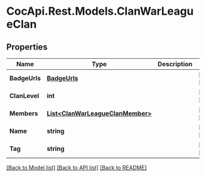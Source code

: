 # CocApi.Rest.Models.ClanWarLeagueClan

## Properties

Name | Type | Description | Notes
------------ | ------------- | ------------- | -------------
**BadgeUrls** | [**BadgeUrls**](BadgeUrls.md) |  | [optional] [readonly] 
**ClanLevel** | **int** |  | [optional] [readonly] 
**Members** | [**List&lt;ClanWarLeagueClanMember&gt;**](ClanWarLeagueClanMember.md) |  | [optional] [readonly] 
**Name** | **string** |  | [optional] [readonly] 
**Tag** | **string** |  | [optional] [readonly] 

[[Back to Model list]](../../README.md#documentation-for-models) [[Back to API list]](../../README.md#documentation-for-api-endpoints) [[Back to README]](../../README.md)

